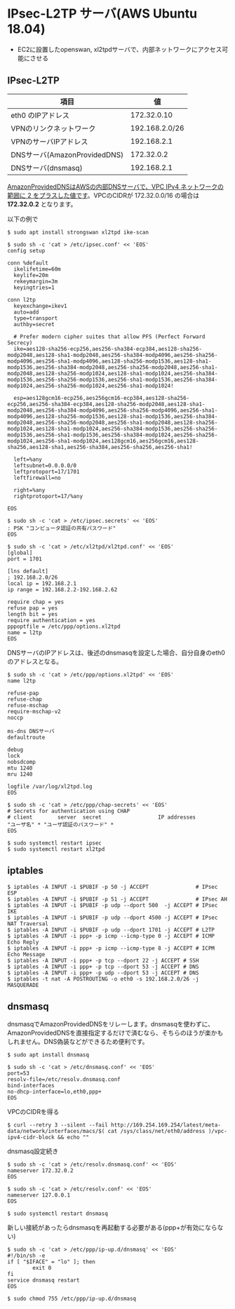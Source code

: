 # IPsec-L2TP サーバ(AWS Ubuntu 18.04)

* EC2に設置したopenswan, xl2tpdサーバで、内部ネットワークにアクセス可能にさせる

## IPsec-L2TP

項目 | 値
-----|----
eth0 のIPアドレス | 172.32.0.10
VPNのリンクネットワーク | 192.168.2.0/26
VPNのサーバIPアドレス | 192.168.2.1
DNSサーバ(AmazonProvidedDNS) | 172.32.0.2
DNSサーバ(dnsmasq) | 192.168.2.1

[AmazonProvidedDNSはAWSの内部DNSサーバで、VPC IPv4 ネットワークの範囲に 2 をプラスした値です](https://docs.aws.amazon.com/ja_jp/vpc/latest/userguide/VPC_DHCP_Options.html#AmazonDNS)。VPCのCIDRが 172.32.0.0/16 の場合は **172.32.0.2** となります。

以下の例で 

	$ sudo apt install strongswan xl2tpd ike-scan

	$ sudo sh -c 'cat > /etc/ipsec.conf' << 'EOS'
	config setup
	
	conn %default
	  ikelifetime=60m
	  keylife=20m
	  rekeymargin=3m
	  keyingtries=1
	
	conn l2tp
	  keyexchange=ikev1
	  auto=add
	  type=transport
	  authby=secret

	  # Prefer modern cipher suites that allow PFS (Perfect Forward Secrecy)
	  ike=aes128-sha256-ecp256,aes256-sha384-ecp384,aes128-sha256-modp2048,aes128-sha1-modp2048,aes256-sha384-modp4096,aes256-sha256-modp4096,aes256-sha1-modp4096,aes128-sha256-modp1536,aes128-sha1-modp1536,aes256-sha384-modp2048,aes256-sha256-modp2048,aes256-sha1-modp2048,aes128-sha256-modp1024,aes128-sha1-modp1024,aes256-sha384-modp1536,aes256-sha256-modp1536,aes256-sha1-modp1536,aes256-sha384-modp1024,aes256-sha256-modp1024,aes256-sha1-modp1024!

	  esp=aes128gcm16-ecp256,aes256gcm16-ecp384,aes128-sha256-ecp256,aes256-sha384-ecp384,aes128-sha256-modp2048,aes128-sha1-modp2048,aes256-sha384-modp4096,aes256-sha256-modp4096,aes256-sha1-modp4096,aes128-sha256-modp1536,aes128-sha1-modp1536,aes256-sha384-modp2048,aes256-sha256-modp2048,aes256-sha1-modp2048,aes128-sha256-modp1024,aes128-sha1-modp1024,aes256-sha384-modp1536,aes256-sha256-modp1536,aes256-sha1-modp1536,aes256-sha384-modp1024,aes256-sha256-modp1024,aes256-sha1-modp1024,aes128gcm16,aes256gcm16,aes128-sha256,aes128-sha1,aes256-sha384,aes256-sha256,aes256-sha1!
	
	  left=%any
	  leftsubnet=0.0.0.0/0
	  leftprotoport=17/1701
	  leftfirewall=no
	
	  right=%any
	  rightprotoport=17/%any
	
	EOS

	$ sudo sh -c 'cat > /etc/ipsec.secrets' << 'EOS'
	: PSK "コンピュータ認証の共有パスワード"
	EOS

	$ sudo sh -c 'cat > /etc/xl2tpd/xl2tpd.conf' << 'EOS'
	[global]
	port = 1701
	
	[lns default]
	; 192.168.2.0/26
	local ip = 192.168.2.1
	ip range = 192.168.2.2-192.168.2.62
	
	require chap = yes
	refuse pap = yes
	length bit = yes
	require authentication = yes
	pppoptfile = /etc/ppp/options.xl2tpd
	name = l2tp
	EOS

DNSサーバのIPアドレスは、後述のdnsmasqを設定した場合、自分自身のeth0のアドレスとなる。

	$ sudo sh -c 'cat > /etc/ppp/options.xl2tpd' << 'EOS'
	name l2tp
	
	refuse-pap
	refuse-chap
	refuse-mschap
	require-mschap-v2
	noccp
	
	ms-dns DNSサーバ
	defaultroute
	
	debug
	lock
	nobsdcomp
	mtu 1240
	mru 1240
	
	logfile /var/log/xl2tpd.log
	EOS

	$ sudo sh -c 'cat > /etc/ppp/chap-secrets' << 'EOS'
	# Secrets for authentication using CHAP
	# client        server  secret                  IP addresses
	"ユーザ名" * "ユーザ認証のパスワード" *
	EOS

	$ sudo systemctl restart ipsec
	$ sudo systemctl restart xl2tpd

## iptables

	$ iptables -A INPUT -i $PUBIF -p 50 -j ACCEPT               # IPsec ESP
	$ iptables -A INPUT -i $PUBIF -p 51 -j ACCEPT               # IPsec AH
	$ iptables -A INPUT -i $PUBIF -p udp --dport 500  -j ACCEPT # IPsec IKE
	$ iptables -A INPUT -i $PUBIF -p udp --dport 4500 -j ACCEPT # IPsec NAT Traversal
	$ iptables -A INPUT -i $PUBIF -p udp --dport 1701 -j ACCEPT # L2TP
	$ iptables -A INPUT -i ppp+ -p icmp --icmp-type 0 -j ACCEPT # ICMP Echo Reply
	$ iptables -A INPUT -i ppp+ -p icmp --icmp-type 8 -j ACCEPT # ICPM Echo Message
	$ iptables -A INPUT -i ppp+ -p tcp --dport 22 -j ACCEPT # SSH
	$ iptables -A INPUT -i ppp+ -p tcp --dport 53 -j ACCEPT # DNS
	$ iptables -A INPUT -i ppp+ -p udp --dport 53 -j ACCEPT # DNS
	$ iptables -t nat -A POSTROUTING -o eth0 -s 192.168.2.0/26 -j MASQUERADE

## dnsmasq

dnsmasqでAmazonProvidedDNSをリレーします。dnsmasqを使わずに、AmazonProvidedDNSを直接指定するだけで済むなら、そちらのほうが楽かもしれません。DNS偽装などができるため便利です。

	$ sudo apt install dnsmasq

	$ sudo sh -c 'cat > /etc/dnsmasq.conf' << 'EOS'
	port=53
	resolv-file=/etc/resolv.dnsmasq.conf
	bind-interfaces
	no-dhcp-interface=lo,eth0,ppp+
	EOS

VPCのCIDRを得る

	$ curl --retry 3 --silent --fail http://169.254.169.254/latest/meta-data/network/interfaces/macs/$( cat /sys/class/net/eth0/address )/vpc-ipv4-cidr-block && echo ""

dnsmasq設定続き

	$ sudo sh -c 'cat > /etc/resolv.dnsmasq.conf' << 'EOS'
	nameserver 172.32.0.2
	EOS

	$ sudo sh -c 'cat > /etc/resolv.conf' << 'EOS'
	nameserver 127.0.0.1
	EOS

	$ sudo systemctl restart dnsmasq

新しい接続があったらdnsmasqを再起動する必要がある(ppp+が有効にならない)

	$ sudo sh -c 'cat > /etc/ppp/ip-up.d/dnsmasq' << 'EOS'
	#!/bin/sh -e
	if [ "$IFACE" = "lo" ]; then
	        exit 0
	fi
	service dnsmasq restart
	EOS

	$ sudo chmod 755 /etc/ppp/ip-up.d/dnsmasq


